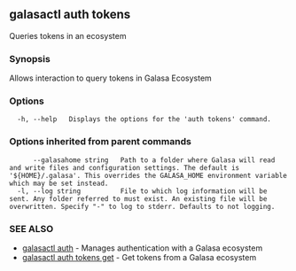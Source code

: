 ## galasactl auth tokens

Queries tokens in an ecosystem

### Synopsis

Allows interaction to query tokens in Galasa Ecosystem

### Options

```
  -h, --help   Displays the options for the 'auth tokens' command.
```

### Options inherited from parent commands

```
      --galasahome string   Path to a folder where Galasa will read and write files and configuration settings. The default is '${HOME}/.galasa'. This overrides the GALASA_HOME environment variable which may be set instead.
  -l, --log string          File to which log information will be sent. Any folder referred to must exist. An existing file will be overwritten. Specify "-" to log to stderr. Defaults to not logging.
```

### SEE ALSO

* [galasactl auth](galasactl_auth.md)	 - Manages authentication with a Galasa ecosystem
* [galasactl auth tokens get](galasactl_auth_tokens_get.md)	 - Get tokens from a Galasa ecosystem

